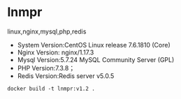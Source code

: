 # lnmpr
linux,nginx,mysql,php,redis

- System Version:CentOS Linux release 7.6.1810 (Core) 
- Nginx Version: nginx/1.17.3
- Mysql Version:5.7.24 MySQL Community Server (GPL)
- PHP Version:7.3.8； 
- Redis Version:Redis server v5.0.5

`docker build -t lnmpr:v1.2 .`
